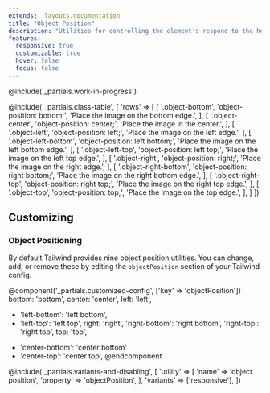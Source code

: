 ```yaml
---
extends: _layouts.documentation
title: "Object Position"
description: "Utilities for controlling the element's respond to the height and width of its content box."
features:
  responsive: true
  customizable: true
  hover: false
  focus: false
---
```


@include('_partials.work-in-progress')

@include('_partials.class-table', [
    'rows' => [
        [
            '.object-bottom',
            'object-position: bottom;',
            'Place the image on the bottom edge.',
        ],
        [
            '.object-center',
            'object-position: center;',
            'Place the image in the center.',
        ],
        [
            '.object-left',
            'object-position: left;',
            'Place the image on the left edge.',
        ],
        [
            '.object-left-bottom',
            'object-position: left bottom;',
            'Place the image on the left bottom edge.',
        ],
        [
            '.object-left-top',
            'object-position: left top;',
            'Place the image on the left top edge.',
        ],
        [
            '.object-right',
            'object-position: right;',
            'Place the image on the right edge.',
        ],
        [
            '.object-right-bottom',
            'object-position: right bottom;',
            'Place the image on the right bottom edge.',
        ],
        [
            '.object-right-top',
            'object-position: right top;',
            'Place the image on the right top edge.',
        ],
        [
            '.object-top',
            'object-position: top;',
            'Place the image on the top edge.',
        ],
    ]
])

## Customizing

### Object Positioning

By default Tailwind provides nine object position utilities. You can change, add, or remove these by editing the `objectPosition` section of your Tailwind config.

@component('_partials.customized-config', ['key' => 'objectPosition'])
  bottom: 'bottom',
  center: 'center',
  left: 'left',
- 'left-bottom': 'left bottom',
- 'left-top': 'left top',
  right: 'right',
  'right-bottom': 'right bottom',
  'right-top': 'right top',
  top: 'top',
+ 'center-bottom': 'center bottom'
+ 'center-top': 'center top',
@endcomponent

@include('_partials.variants-and-disabling', [
    'utility' => [
        'name' => 'object position',
        'property' => 'objectPosition',
    ],
    'variants' => ['responsive'],
])
